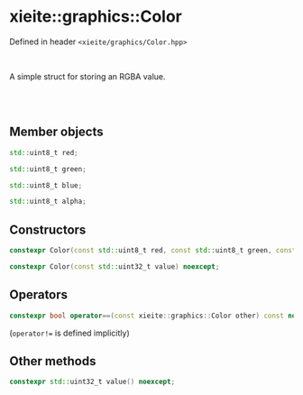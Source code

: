 # xieite::graphics::Color
Defined in header `<xieite/graphics/Color.hpp>`

<br/>

A simple struct for storing an RGBA value.

<br/><br/>

## Member objects
```cpp
std::uint8_t red;
```
```cpp
std::uint8_t green;
```
```cpp
std::uint8_t blue;
```
```cpp
std::uint8_t alpha;
```

## Constructors
```cpp
constexpr Color(const std::uint8_t red, const std::uint8_t green, const std::uint8_t blue, const std::uint8_t alpha = 255) noexcept;
```
```cpp
constexpr Color(const std::uint32_t value) noexcept;
```

## Operators
```cpp
constexpr bool operator==(const xieite::graphics::Color other) const noexcept;
```
(`operator!=` is defined implicitly)

## Other methods
```cpp
constexpr std::uint32_t value() noexcept;
```
